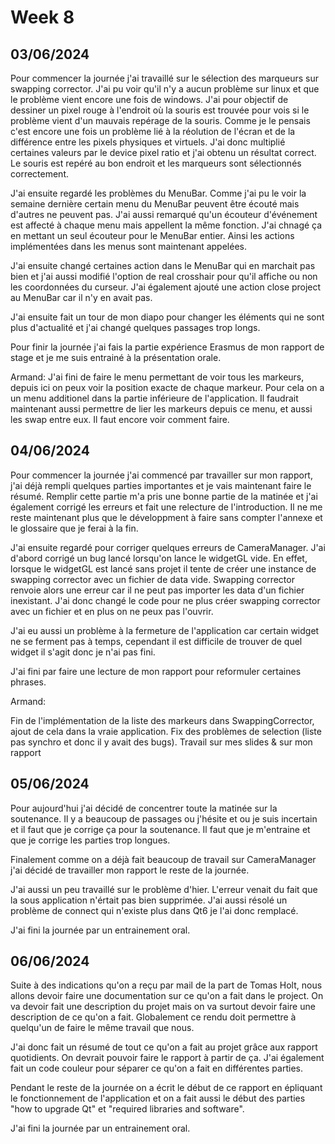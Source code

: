 # Week 8

## 03/06/2024

Pour commencer la journée j'ai travaillé sur le sélection des marqueurs sur swapping corrector. J'ai pu voir qu'il n'y a aucun problème sur linux et que le problème vient encore une fois de windows. J'ai pour objectif de dessiner un pixel rouge à l'endroit où la souris est trouvée pour vois si le problème vient d'un mauvais repérage de la souris. Comme je le pensais c'est encore une fois un problème lié à la réolution de l'écran et de la différence entre les pixels physiques et virtuels. J'ai donc multiplié certaines valeurs par le device pixel ratio et j'ai obtenu un résultat correct. Le souris est repéré au bon endroit et les marqueurs sont sélectionnés correctement.

J'ai ensuite regardé les problèmes du MenuBar. Comme j'ai pu le voir la semaine dernière certain menu du MenuBar peuvent être écouté mais d'autres ne peuvent pas. J'ai aussi remarqué qu'un écouteur d'événement est affecté à chaque menu mais appellent la même fonction. J'ai chnagé ça en mettant un seul écouteur pour le MenuBar entier. Ainsi les actions implémentées dans les menus sont maintenant appelées.

J'ai ensuite changé certaines action dans le MenuBar qui en marchait pas bien et j'ai aussi modifié l'option de real crosshair pour qu'il affiche ou non les coordonnées du curseur. J'ai également ajouté une action close project au MenuBar car il n'y en avait pas.

J'ai ensuite fait un tour de mon diapo pour changer les éléments qui ne sont plus d'actualité et j'ai changé quelques passages trop longs.

Pour finir la journée j'ai fais la partie expérience Erasmus de mon rapport de stage et je me suis entrainé à la présentation orale.

Armand:
J'ai fini de faire le menu permettant de voir tous les markeurs, depuis ici on peux voir la position exacte de chaque markeur.
Pour cela on a un menu additionel dans la partie inférieure de l'application.
Il faudrait maintenant aussi permettre de lier les markeurs depuis ce menu, et aussi les swap entre eux. Il faut encore voir comment faire.

## 04/06/2024

Pour commencer la journée j'ai commencé par travailler sur mon rapport, j'ai déjà rempli quelques parties importantes et je vais maintenant faire le résumé. Remplir cette partie m'a pris une bonne partie de la matinée et j'ai également corrigé les erreurs et fait une relecture de l'introduction. Il ne me reste maintenant plus que le développment à faire sans compter l'annexe et le glossaire que je ferai à la fin.

J'ai ensuite regardé pour corriger quelques erreurs de CameraManager. J'ai d'abord corrigé un bug lancé lorsqu'on lance le widgetGL vide. En effet, lorsque le widgetGL est lancé sans projet il tente de créer une instance de swapping corrector avec un fichier de data vide. Swapping corrector renvoie alors une erreur car il ne peut pas importer les data d'un fichier inexistant. J'ai donc changé le code pour ne plus créer swapping corrector avec un fichier et en plus on ne peux pas l'ouvrir.  

J'ai eu aussi un problème à la fermeture de l'application car certain widget ne se ferment pas à temps, cependant il est difficile de trouver de quel widget il s'agit donc je n'ai pas fini.

J'ai fini par faire une lecture de mon rapport pour reformuler certaines phrases.  

Armand:

Fin de l'implémentation de la liste des markeurs dans SwappingCorrector, ajout de cela dans la vraie application.
Fix des problèmes de selection (liste pas synchro et donc il y avait des bugs).
Travail sur mes slides & sur mon rapport

## 05/06/2024

Pour aujourd'hui j'ai décidé de concentrer toute la matinée sur la soutenance. Il y a beaucoup de passages ou j'hésite et ou je suis incertain et il faut que je corrige ça pour la soutenance. Il faut que je m'entraine et que je corrige les parties trop longues. 

Finalement comme on a déjà fait beaucoup de travail sur CameraManager j'ai décidé de travailler mon rapport le reste de la journée.

J'ai aussi un peu travaillé sur le problème d'hier. L'erreur venait du fait que la sous application n'értait pas bien supprimée. J'ai aussi résolé un problème de connect qui n'existe plus dans Qt6 je l'ai donc remplacé.

J'ai fini la journée par un entrainement oral.

## 06/06/2024

Suite à des indications qu'on a reçu par mail de la part de Tomas Holt, nous allons devoir faire une documentation sur ce qu'on a fait dans le project. On va devoir fait une description du projet mais on va surtout devoir faire une description de ce qu'on a fait. Globalement ce rendu doit permettre à quelqu'un de faire le même travail que nous.

J'ai donc fait un résumé de tout ce qu'on a fait au projet grâce aux rapport quotidients. On devrait pouvoir faire le rapport à partir de ça.
J'ai également fait un code couleur pour séparer ce qu'on a fait en différentes parties.

Pendant le reste de la journée on a écrit le début de ce rapport en épliquant le fonctionnement de l'application et on a fait aussi le début des parties "how to upgrade Qt" et "required libraries and software".  

J'ai fini la journée par un entrainement oral.